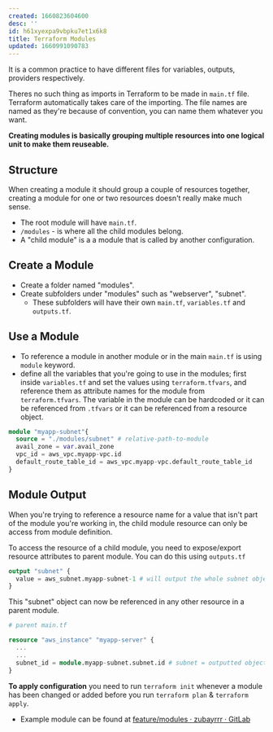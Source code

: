 ```yaml
---
created: 1660823604600
desc: ''
id: h61xyexpa9vbpku7et1x6k8
title: Terraform Modules
updated: 1660991090783
---
```

   
It is a common practice to have different files for variables, outputs, providers respectively.   
   
Theres no such thing as imports in Terraform to be made in `main.tf` file. Terraform automatically takes care of the importing. The file names are named as they're because of convention, you can name them whatever you want.   
   
**Creating modules is basically grouping multiple resources into one logical unit to make them reuseable.**   
   
## Structure   
   
When creating a module it should group a couple of resources together, creating a module for one or two resources doesn't really make much sense.   
   
   
- The root module will have `main.tf`.   
- `/modules` - is where all the child modules belong.   
- A "child module" is a a module that is called by another configuration.   
   
## Create a Module   
   
   
- Create a folder named "modules".   
- Create subfolders under "modules" such as "webserver", "subnet".   
  - These subfolders will have their own `main.tf`, `variables.tf` and `outputs.tf`.   
   
## Use a Module   
   
   
- To reference a module in another module or in the main `main.tf` is using `module` keyword.   
- define all the variables that you're going to use in the modules; first inside `variables.tf` and set the values using `terraform.tfvars`, and reference them as attribute names for the module from `terraform.tfvars`. The variable in the module can be hardcoded or it can be referenced from `.tfvars` or it can be referenced from a resource object.   
   
```terraform
module "myapp-subnet"{
  source = "./modules/subnet" # relative-path-to-module
  avail_zone = var.avail_zone
  vpc_id = aws_vpc.myapp-vpc.id
  default_route_table_id = aws_vpc.myapp-vpc.default_route_table_id
}
```
   
   
## Module Output   
   
When you're trying to reference a resource name for a value that isn't part of the module you're working in, the child module resource can only be access from module definition.   
   
To access the resource of a child module, you need to expose/export resource attributes to parent module. You can do this using `outputs.tf`   
   
```terraform
output "subnet" {
  value = aws_subnet.myapp-subnet-1 # will output the whole subnet object
}
```
   
   
This "subnet" object can now be referenced in any other resource in a parent module.   
   
```terraform
# parent main.tf

resource "aws_instance" "myapp-server" {
  ...
  ...
  subnet_id = module.myapp-subnet.subnet.id # subnet = outputted object
}
```
   
   
**To apply configuration** you need to run `terraform init` whenever a module has been changed or added before you run `terraform plan` & `terraform apply`.   
   
   
- Example module can be found at [feature/modules · zubayrrr · GitLab](https://gitlab.com/zubayrrr/terraform-learn/-/tree/feature/modules)
